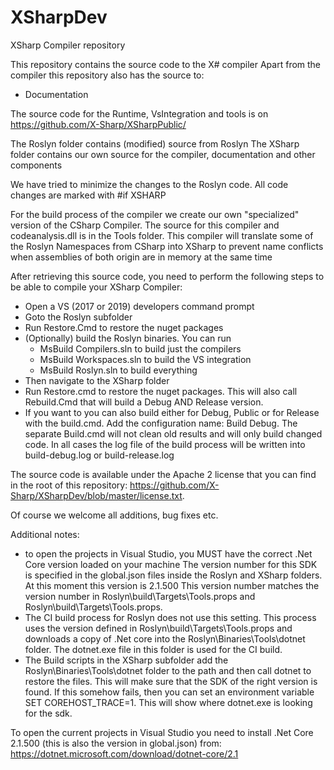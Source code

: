 # XSharpDev
XSharp Compiler repository

This repository contains the source code to the X# compiler
Apart from the compiler this repository also has the source to:
- Documentation

The source code for the Runtime, VsIntegration and tools is on https://github.com/X-Sharp/XSharpPublic/

The Roslyn folder contains (modified) source from Roslyn
The XSharp folder contains our own source for the compiler, documentation  and other components

We have tried to minimize the changes to the Roslyn code. 
All code changes are marked with #if XSHARP

For the build process of the compiler we create our own "specialized" version of the CSharp Compiler. 
The source for this compiler and codeanalysis.dll is in the Tools folder.
This compiler will translate some of the Roslyn Namespaces from <something>CSharp into <Something>XSharp to
prevent name conflicts when assemblies of both origin are in memory at the same time

After retrieving this source code, you need to perform the following steps to be able to compile your XSharp Compiler:

- Open a VS (2017 or 2019) developers command prompt
- Goto the Roslyn subfolder
- Run Restore.Cmd to restore the nuget packages
- (Optionally) build the Roslyn binaries. You can run
  - MsBuild Compilers.sln to build just the compilers
  - MsBuild Workspaces.sln to build the VS integration
  - MsBuild Roslyn.sln to build everything
- Then navigate to the XSharp folder
- Run Restore.cmd to restore the nuget packages. This will also call Rebuild.Cmd that will build a Debug AND Release version.
- If you want to you can also build either for Debug, Public or for Release with the build.cmd. Add the configuration name: Build Debug.
  The separate Build.cmd will not clean old results and will only build changed code.
  In all cases the log file of the build process will be written into build-debug.log  or build-release.log 
  
The source code is available under the Apache 2 license that you can find in the root of this repository:
https://github.com/X-Sharp/XSharpDev/blob/master/license.txt.

Of course we welcome all additions, bug fixes etc.


Additional notes:
- to open the projects in Visual Studio, you MUST have the correct .Net Core version loaded on your machine 
  The version number for this SDK is specified in the global.json files inside the Roslyn and XSharp folders. 
  At this moment this version is 2.1.500
  This version number matches the version number in Roslyn\build\Targets\Tools.props and Roslyn\build\Targets\Tools.props.
- The CI build process for Roslyn does not use this setting. This process uses the version defined in Roslyn\build\Targets\Tools.props 
  and downloads a copy of .Net core into the Roslyn\Binaries\Tools\dotnet folder. The dotnet.exe file in this folder is used for the CI build.
- The Build scripts in the XSharp subfolder add the Roslyn\Binaries\Tools\dotnet folder to the path and then call dotnet to restore the files.
  This will make sure that the SDK of the right version is found.
  If this somehow fails, then you can set an environment variable SET COREHOST_TRACE=1. This will show where dotnet.exe is looking for the sdk.
    
To open the current projects in Visual Studio you need to install .Net Core 2.1.500 (this is also the version in global.json) from:
https://dotnet.microsoft.com/download/dotnet-core/2.1  

  
  
  

